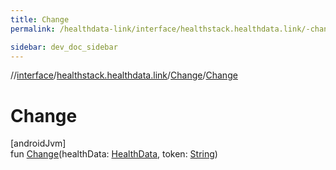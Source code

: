 ```yaml
---
title: Change
permalink: /healthdata-link/interface/healthstack.healthdata.link/-change/-change.html

sidebar: dev_doc_sidebar
---
```

//[interface](../../../index.html)/[healthstack.healthdata.link](../index.html)/[Change](index.html)/[Change](-change.html)



# Change



[androidJvm]\
fun [Change](-change.html)(healthData: [HealthData](../-health-data/index.html), token: [String](https://kotlinlang.org/api/latest/jvm/stdlib/kotlin/-string/index.html))




